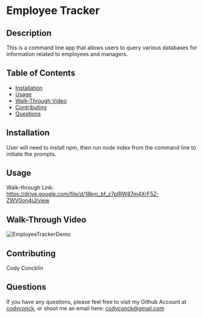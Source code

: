 # Employee Tracker
  
  ## Description 
  This is a command line app that allows users to query various databases for information related to employees and managers. 
  
  ## Table of Contents
  
  * [Installation](#installation)
  * [Usage](#usage)
  * [Walk-Through Video](#walk-through-video)
  * [Contributing](#contributing)
  * [Questions](#questions)
  
  ## Installation
  User will need to install npm, then run node index from the command line to initiate the prompts.
  ## Usage 
  Walk-through Link: https://drive.google.com/file/d/18km_bf_z7pIRW87m4XrF5Z-ZWV0on4iJ/view
  ## Walk-Through Video
  ![EmployeeTrackerDemo](./utils/EmployeeTrackerDemo.gif)
  ## Contributing
  Cody Concklin
  ## Questions
  If you have any questions, please feel free to visit my Github Account at [codyconck](https://github.com/codyconck), or shoot me an email here: codyconck@gmail.com
